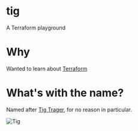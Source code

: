 # tig

A Terraform playground

# Why

Wanted to learn about [Terraform](https://www.terraform.io/)

# What's with the name?

Named after [Tig Trager](http://sonsofanarchy.wikia.com/wiki/Tig_Trager), for no reason in particular. 

<img src="http://media.giphy.com/media/CscnrtfdZPSSY/giphy.gif" alt="Tig" />
